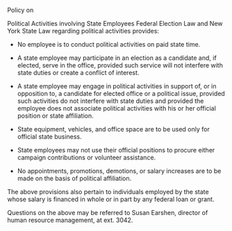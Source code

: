 <span id="politics" class="anchor"></span>Policy on

Political Activities involving State Employees
Federal Election Law and New York State Law regarding political activities provides:

-   No employee is to conduct political activities on paid state time.

-   A state employee may participate in an election as a candidate and, if elected, serve in the office, provided such service will not interfere with state duties or create a conflict of interest.

-   A state employee may engage in political activities in support of, or in opposition to, a candidate for elected office or a political issue, provided such activities do not interfere with state duties and provided the employee does not associate political activities with his or her official position or state affiliation.

-   State equipment, vehicles, and office space are to be used only for official state business.

-   State employees may not use their official positions to procure either campaign contributions or volunteer assistance.

-   No appointments, promotions, demotions, or salary increases are to be made on the basis of political affiliation.

The above provisions also pertain to individuals employed by the state whose salary is financed in whole or in part by any federal loan or grant.

Questions on the above may be referred to Susan Earshen, director of human resource management, at ext. 3042.
